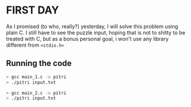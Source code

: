 # FIRST DAY
As I promised (to who, really?) yesterday, I will solve this problem using plain C.
I still have to see the puzzle input, hoping that is not to shitty to be treated with C, but as a bonus personal goal, i won't use any library different from `<stdio.h>`

## Running the code
``` sh
> gcc main_1.c -o pitri
> ./pitri input.txt 
```
```sh
> gcc main_2.c -o pitri
> ./pitri input.txt
```